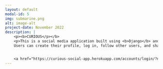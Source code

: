 ```yaml
---
layout: default
modal-id: 5
img: submarine.png
alt: image-alt
project-date: November 2022
description: |
    <p><b>CURIOUS</p></b>
    <p>This is a social media application built using <b>Django</b> and styled with <b>Bulma</b>. 
    Users can create their profile, log in, follow other users, and share their latest updates. I made it combining several tutorials and incorporated several personal enhancements. I`ve` deployed it on <b>Heroku</b>.</p>


    <a href="https://curious-social-app.herokuapp.com/accounts/login/?next=/" class="btn" target="_blank"><b>CLICK HERE FOR THE APP</b></a>
---
```

